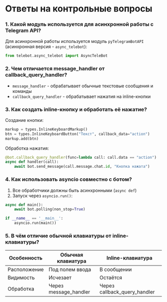 # Ответы на контрольные вопросы

### 1. Какой модуль используется для асинхронной работы с Telegram API?
Для асинхронной работы используется модуль `pyTelegramBotAPI` (асинхронная версия - `async_telebot`):
```python
from telebot.async_telebot import AsyncTeleBot
```

### 2. Чем отличается message_handler от callback_query_handler?
- `message_handler` - обрабатывает обычные текстовые сообщения и команды
- `callback_query_handler` - обрабатывает нажатия на inline-кнопки

### 3. Как создать inline-кнопку и обработать её нажатие?
Создание кнопки:
```python
markup = types.InlineKeyboardMarkup()
btn = types.InlineKeyboardButton("Текст", callback_data="action")
markup.add(btn)
```

Обработка нажатия:
```python
@bot.callback_query_handler(func=lambda call: call.data == "action")
async def handler(call):
    await bot.send_message(call.message.chat.id, "Кнопка нажата")
```

### 4. Как использовать asyncio совместно с ботом?
1. Все обработчики должны быть асинхронными (`async def`)
2. Запуск через `asyncio.run()`:
```python
async def main():
    await bot.polling(non_stop=True)

if __name__ == '__main__':
    asyncio.run(main())
```

### 5. В чём отличие обычной клавиатуры от inline-клавиатуры?
| Особенность      | Обычная клавиатура       | Inline-клавиатура      |
|------------------|-------------------------|-----------------------|
| Расположение     | Под полем ввода         | В сообщении           |
| Видимость        | Исчезает                | Остаётся              |
| Обработка        | Через message_handler   | Через callback_query_handler |
